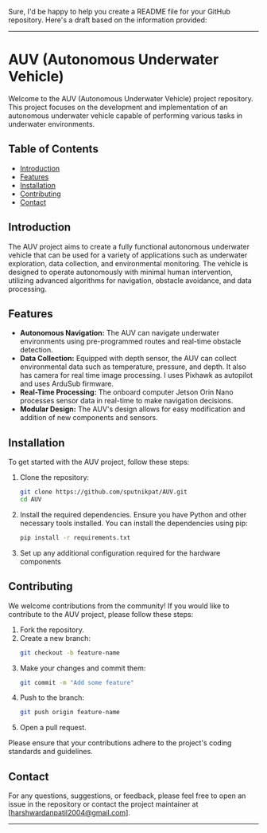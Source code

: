 Sure, I'd be happy to help you create a README file for your GitHub repository. Here's a draft based on the information provided:

---

# AUV (Autonomous Underwater Vehicle)

Welcome to the AUV (Autonomous Underwater Vehicle) project repository. This project focuses on the development and implementation of an autonomous underwater vehicle capable of performing various tasks in underwater environments.

## Table of Contents

- [Introduction](#introduction)
- [Features](#features)
- [Installation](#installation)
- [Contributing](#contributing)
- [Contact](#contact)

## Introduction

The AUV project aims to create a fully functional autonomous underwater vehicle that can be used for a variety of applications such as underwater exploration, data collection, and environmental monitoring. The vehicle is designed to operate autonomously with minimal human intervention, utilizing advanced algorithms for navigation, obstacle avoidance, and data processing.

## Features

- **Autonomous Navigation:** The AUV can navigate underwater environments using pre-programmed routes and real-time obstacle detection.
- **Data Collection:** Equipped with depth sensor, the AUV can collect environmental data such as temperature, pressure, and depth. It also has camera for real time image processing. I uses Pixhawk as autopilot and uses ArduSub firmware.
- **Real-Time Processing:** The onboard computer Jetson Orin Nano processes sensor data in real-time to make navigation decisions.
- **Modular Design:** The AUV's design allows for easy modification and addition of new components and sensors.

## Installation

To get started with the AUV project, follow these steps:

1. Clone the repository:
   ```bash
   git clone https://github.com/sputnikpat/AUV.git
   cd AUV
   ```

2. Install the required dependencies. Ensure you have Python and other necessary tools installed. You can install the dependencies using pip:
   ```bash
   pip install -r requirements.txt
   ```

3. Set up any additional configuration required for the hardware components 

## Contributing

We welcome contributions from the community! If you would like to contribute to the AUV project, please follow these steps:

1. Fork the repository.
2. Create a new branch:
   ```bash
   git checkout -b feature-name
   ```
3. Make your changes and commit them:
   ```bash
   git commit -m "Add some feature"
   ```
4. Push to the branch:
   ```bash
   git push origin feature-name
   ```
5. Open a pull request.

Please ensure that your contributions adhere to the project's coding standards and guidelines.

## Contact

For any questions, suggestions, or feedback, please feel free to open an issue in the repository or contact the project maintainer at [harshwardanpatil2004@gmail.com].

---

